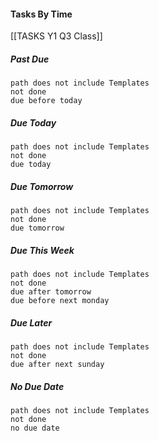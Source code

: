 #### Tasks By Time
[[TASKS Y1 Q3 Class]]
##### Past Due
```tasks
path does not include Templates
not done
due before today
```
##### Due Today
```tasks
path does not include Templates
not done
due today
```
##### Due Tomorrow
```tasks
path does not include Templates
not done
due tomorrow
```

##### Due This Week
```tasks
path does not include Templates
not done
due after tomorrow
due before next monday
```
##### Due Later
```tasks
path does not include Templates
not done
due after next sunday
```

##### No Due Date
```tasks
path does not include Templates
not done
no due date
```

